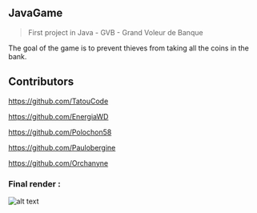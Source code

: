 ## JavaGame
>First project in Java - GVB - Grand Voleur de Banque

The goal of the game is to prevent thieves from taking all the coins in the bank.

## Contributors

https://github.com/TatouCode

https://github.com/EnergiaWD

https://github.com/Polochon58

https://github.com/Paulobergine

https://github.com/Orchanyne

### Final render :

![alt text](https://github.com/Orchanyne/ProjetS2Co/blob/master/unknown.png)
